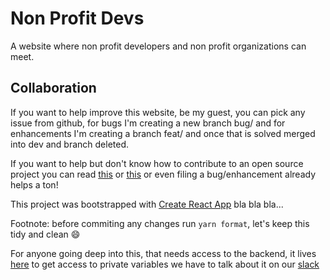 # Non Profit Devs

A website where non profit developers and non profit organizations can meet.

## Collaboration

If you want to help improve this website, be my guest, you can pick any issue from github, for bugs I'm creating a new branch bug/<number of the issue> and for enhancements I'm creating a branch feat/<number of the issue> and once that is solved merged into dev and branch deleted.

If you want to help but don't know how to contribute to an open source project you can read [this](https://dev.to/janessatran/a-beginner-s-guide-to-contributing-to-open-source-4fen) or [this](https://opensource.guide/how-to-contribute/) or even filing a bug/enhancement already helps a ton! 

This project was bootstrapped with [Create React App](https://github.com/facebook/create-react-app) bla bla bla...

Footnote: before commiting any changes run `yarn format`, let's keep this tidy and clean :smile:

For anyone going deep into this, that needs access to the backend, it lives [here](https://github.com/jenaro94/non-profit-devs-back) to get access to private variables we have to talk about it on our [slack](https://join.slack.com/t/nonprofitdevs/shared_invite/zt-fd7sjx0l-9vf9TRTA~4lfCiG78LRJuw)

